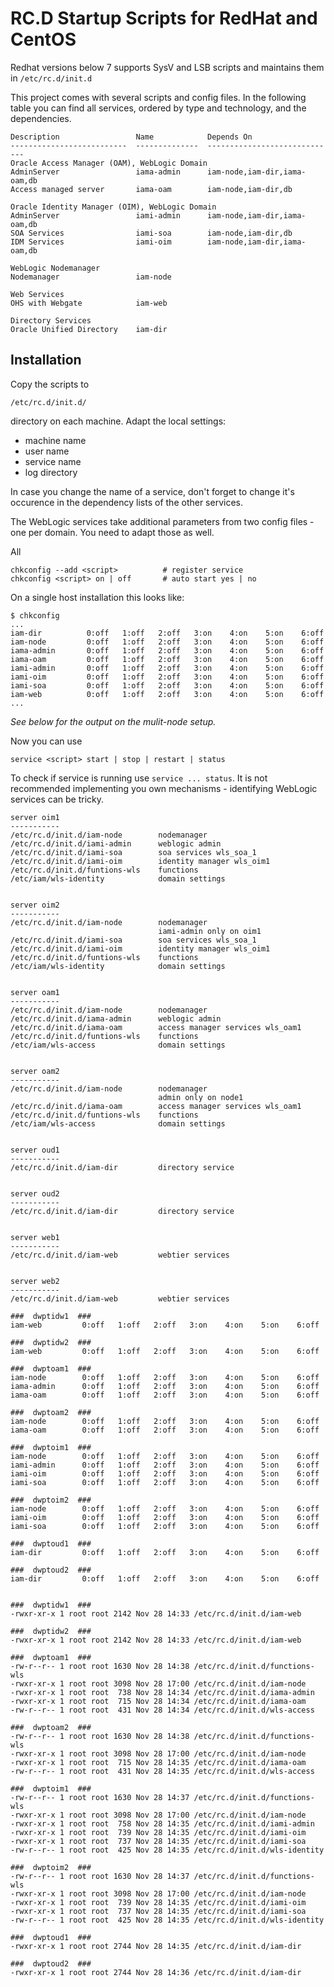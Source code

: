 RC.D Startup Scripts for RedHat and CentOS
==========================================

Redhat versions below 7 supports SysV and LSB scripts and maintains them
in `/etc/rc.d/init.d`

This project comes with several scripts and config files. In the
following table you can find all services, ordered by type and
technology, and the dependencies.

```
Description                 Name            Depends On
--------------------------  --------------  -----------------------------
Oracle Access Manager (OAM), WebLogic Domain
AdminServer                 iama-admin      iam-node,iam-dir,iama-oam,db
Access managed server       iama-oam        iam-node,iam-dir,db

Oracle Identity Manager (OIM), WebLogic Domain
AdminServer                 iami-admin      iam-node,iam-dir,iama-oam,db
SOA Services                iami-soa        iam-node,iam-dir,db
IDM Services                iami-oim        iam-node,iam-dir,iama-oam,db

WebLogic Nodemanager
Nodemanager                 iam-node

Web Services
OHS with Webgate            iam-web

Directory Services
Oracle Unified Directory    iam-dir
```


## Installation

Copy the scripts to

    /etc/rc.d/init.d/ 

directory on each machine. Adapt the local settings:

* machine name
* user name
* service name
* log directory

In case you change the name of a service, don't forget to change it's
occurence in the dependency lists of the other services.

The WebLogic services take additional parameters from two config files -
one per domain. You need to adapt those as well.

All 

    chkconfig --add <script>          # register service
    chkconfig <script> on | off       # auto start yes | no

On a single host installation this looks like:

```
$ chkconfig
...
iam-dir          0:off   1:off   2:off   3:on    4:on    5:on    6:off
iam-node         0:off   1:off   2:off   3:on    4:on    5:on    6:off
iama-admin       0:off   1:off   2:off   3:on    4:on    5:on    6:off
iama-oam         0:off   1:off   2:off   3:on    4:on    5:on    6:off
iami-admin       0:off   1:off   2:off   3:on    4:on    5:on    6:off
iami-oim         0:off   1:off   2:off   3:on    4:on    5:on    6:off
iami-soa         0:off   1:off   2:off   3:on    4:on    5:on    6:off
iam-web          0:off   1:off   2:off   3:on    4:on    5:on    6:off
...
```

_See below for the output on the mulit-node setup._

Now you can use

    service <script> start | stop | restart | status
    
To check if service is running use `service ... status`.  It is not 
recommended implementing you own mechanisms - identifying WebLogic 
services can be tricky.


```
server oim1
-----------
/etc/rc.d/init.d/iam-node        nodemanager
/etc/rc.d/init.d/iami-admin      weblogic admin
/etc/rc.d/init.d/iami-soa        soa services wls_soa_1
/etc/rc.d/init.d/iami-oim        identity manager wls_oim1
/etc/rc.d/init.d/funtions-wls    functions
/etc/iam/wls-identity            domain settings


server oim2
-----------
/etc/rc.d/init.d/iam-node        nodemanager
                                 iami-admin only on oim1
/etc/rc.d/init.d/iami-soa        soa services wls_soa_1
/etc/rc.d/init.d/iami-oim        identity manager wls_oim1
/etc/rc.d/init.d/funtions-wls    functions
/etc/iam/wls-identity            domain settings


server oam1
-----------
/etc/rc.d/init.d/iam-node        nodemanager
/etc/rc.d/init.d/iama-admin      weblogic admin
/etc/rc.d/init.d/iama-oam        access manager services wls_oam1
/etc/rc.d/init.d/funtions-wls    functions
/etc/iam/wls-access              domain settings


server oam2
-----------
/etc/rc.d/init.d/iam-node        nodemanager
                                 admin only on node1
/etc/rc.d/init.d/iama-oam        access manager services wls_oam1
/etc/rc.d/init.d/funtions-wls    functions
/etc/iam/wls-access              domain settings


server oud1
-----------
/etc/rc.d/init.d/iam-dir         directory service


server oud2
-----------
/etc/rc.d/init.d/iam-dir         directory service


server web1
-----------
/etc/rc.d/init.d/iam-web         webtier services


server web2
-----------
/etc/rc.d/init.d/iam-web         webtier services
```


```
###  dwptidw1  ### 
iam-web         0:off   1:off   2:off   3:on    4:on    5:on    6:off 

###  dwptidw2  ### 
iam-web         0:off   1:off   2:off   3:on    4:on    5:on    6:off 

###  dwptoam1  ### 
iam-node        0:off   1:off   2:off   3:on    4:on    5:on    6:off 
iama-admin      0:off   1:off   2:off   3:on    4:on    5:on    6:off 
iama-oam        0:off   1:off   2:off   3:on    4:on    5:on    6:off 

###  dwptoam2  ### 
iam-node        0:off   1:off   2:off   3:on    4:on    5:on    6:off 
iama-oam        0:off   1:off   2:off   3:on    4:on    5:on    6:off 

###  dwptoim1  ### 
iam-node        0:off   1:off   2:off   3:on    4:on    5:on    6:off 
iami-admin      0:off   1:off   2:off   3:on    4:on    5:on    6:off 
iami-oim        0:off   1:off   2:off   3:on    4:on    5:on    6:off 
iami-soa        0:off   1:off   2:off   3:on    4:on    5:on    6:off 

###  dwptoim2  ### 
iam-node        0:off   1:off   2:off   3:on    4:on    5:on    6:off 
iami-oim        0:off   1:off   2:off   3:on    4:on    5:on    6:off 
iami-soa        0:off   1:off   2:off   3:on    4:on    5:on    6:off 

###  dwptoud1  ### 
iam-dir         0:off   1:off   2:off   3:on    4:on    5:on    6:off 

###  dwptoud2  ### 
iam-dir         0:off   1:off   2:off   3:on    4:on    5:on    6:off 


###  dwptidw1  ### 
-rwxr-xr-x 1 root root 2142 Nov 28 14:33 /etc/rc.d/init.d/iam-web 

###  dwptidw2  ### 
-rwxr-xr-x 1 root root 2142 Nov 28 14:33 /etc/rc.d/init.d/iam-web 

###  dwptoam1  ### 
-rw-r--r-- 1 root root 1630 Nov 28 14:38 /etc/rc.d/init.d/functions-wls 
-rwxr-xr-x 1 root root 3098 Nov 28 17:00 /etc/rc.d/init.d/iam-node 
-rwxr-xr-x 1 root root  738 Nov 28 14:34 /etc/rc.d/init.d/iama-admin 
-rwxr-xr-x 1 root root  715 Nov 28 14:34 /etc/rc.d/init.d/iama-oam 
-rw-r--r-- 1 root root  431 Nov 28 14:34 /etc/rc.d/init.d/wls-access 

###  dwptoam2  ### 
-rw-r--r-- 1 root root 1630 Nov 28 14:38 /etc/rc.d/init.d/functions-wls 
-rwxr-xr-x 1 root root 3098 Nov 28 17:00 /etc/rc.d/init.d/iam-node 
-rwxr-xr-x 1 root root  715 Nov 28 14:35 /etc/rc.d/init.d/iama-oam 
-rw-r--r-- 1 root root  431 Nov 28 14:35 /etc/rc.d/init.d/wls-access 

###  dwptoim1  ### 
-rw-r--r-- 1 root root 1630 Nov 28 14:37 /etc/rc.d/init.d/functions-wls 
-rwxr-xr-x 1 root root 3098 Nov 28 17:00 /etc/rc.d/init.d/iam-node 
-rwxr-xr-x 1 root root  758 Nov 28 14:35 /etc/rc.d/init.d/iami-admin 
-rwxr-xr-x 1 root root  739 Nov 28 14:35 /etc/rc.d/init.d/iami-oim 
-rwxr-xr-x 1 root root  737 Nov 28 14:35 /etc/rc.d/init.d/iami-soa 
-rw-r--r-- 1 root root  425 Nov 28 14:35 /etc/rc.d/init.d/wls-identity 

###  dwptoim2  ### 
-rw-r--r-- 1 root root 1630 Nov 28 14:37 /etc/rc.d/init.d/functions-wls 
-rwxr-xr-x 1 root root 3098 Nov 28 17:00 /etc/rc.d/init.d/iam-node 
-rwxr-xr-x 1 root root  739 Nov 28 14:35 /etc/rc.d/init.d/iami-oim 
-rwxr-xr-x 1 root root  737 Nov 28 14:35 /etc/rc.d/init.d/iami-soa 
-rw-r--r-- 1 root root  425 Nov 28 14:35 /etc/rc.d/init.d/wls-identity 

###  dwptoud1  ### 
-rwxr-xr-x 1 root root 2744 Nov 28 14:35 /etc/rc.d/init.d/iam-dir 

###  dwptoud2  ### 
-rwxr-xr-x 1 root root 2744 Nov 28 14:36 /etc/rc.d/init.d/iam-dir 
```


